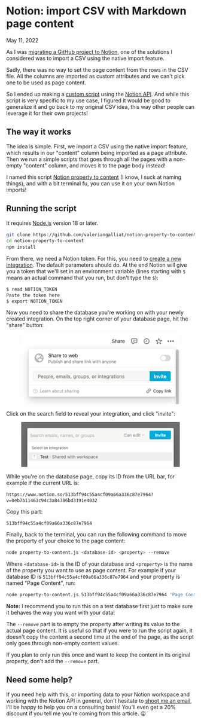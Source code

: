 # Notion: import CSV with Markdown page content
May 11, 2022

As I was [migrating a GitHub project to Notion](https://github.com/valeriangalliat/github-to-notion),
one of the solutions I considered was to import a CSV using the native
import feature.

Sadly, there was no way to set the page content from the rows in the CSV
file. All the columns are imported as custom attributes and we
can't pick one to be used as page content.

So I ended up making a [custom script](https://github.com/valeriangalliat/github-to-notion/blob/master/import-to-notion.js)
using the [Notion API](https://developers.notion.com/). And while this
script is very specific to my use case, I figured it would be good to
generalize it and go back to my original CSV idea, this way other people
can leverage it for their own projects!

## The way it works

The idea is simple. First, we import a CSV using the native import
feature, which results in our "content" column being imported as a page
attribute. Then we run a simple scripts that goes through all the pages
with a non-empty "content" column, and moves it to the page body
instead!

I named this script [Notion property to content](https://github.com/valeriangalliat/notion-property-to-content)
(I know, I suck at naming things), and with a bit terminal fu, you can
use it on your own Notion imports!

## Running the script

It requires [Node.js](https://nodejs.org/) version 18 or later.

```sh
git clone https://github.com/valeriangalliat/notion-property-to-content
cd notion-property-to-content
npm install
```

From there, we need a Notion token. For this, you need to
[create a new integration](https://www.notion.so/my-integrations). The
default parameters should do. At the end Notion will give you a token
that we'll set in an environment variable (lines starting with `$` means
an actual command that you run, but don't type the `$`):

```console
$ read NOTION_TOKEN
Paste the token here
$ export NOTION_TOKEN
```

Now you need to share the database you're working on with your newly
created integration. On the top right corner of your database page, hit
the "share" button:

<figure class="center">
  <img src="../../img/2022/05/notion-share.png">
</figure>

Click on the search field to reveal your integration, and click
"invite":

<figure class="center">
  <img src="../../img/2022/05/notion-invite.png">
</figure>

While you're on the database page, copy its ID from the URL bar, for
example if the current URL is:

```
https://www.notion.so/513bff94c55a4cf09a66a336c87e7964?v=0eb7b11463c94c3a84786bd3191e4032
```

Copy this part:

```
513bff94c55a4cf09a66a336c87e7964
```

Finally, back to the terminal, you can run the following command to
move the property of your choice to the page content:

```sh
node property-to-content.js <database-id> <property> --remove
```

Where `<database-id>` is the ID of your database and `<property>` is the
name of the property you want to use as page content. For example if
your database ID is `513bff94c55a4cf09a66a336c87e7964` and your property
is named "Page Content", run:

```sh
node property-to-content.js 513bff94c55a4cf09a66a336c87e7964 'Page Content' --remove
```

<div class="note">

**Note:** I recommend you to run this on a test database first just to
make sure it behaves the way you want with your data!

</div>

The `--remove` part is to empty the property after writing its value to
the actual page content. It is useful so that if you were to run the
script again, it doesn't copy the content a second time at the end of
the page, as the script only goes through non-empty content values.

If you plan to only run this once and want to keep the content in its
original property, don't add the `--remove` part.

## Need some help?

If you need help with this, or importing data to your Notion workspace
and working with the Notion API in general, don't hesitate to
[shoot me an email](/val.md#contact), I'll be happy to help you on a
consulting basis! You'll even get a 20% discount if you tell me you're
coming from this article. 😜
